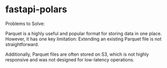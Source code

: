 # fastapi-polars

Problems to Solve:

Parquet is a highly useful and popular format for storing data in one place.
However, it has one key limitation:
Extending an existing Parquet file is not straightforward.

Additionally, Parquet files are often stored on S3, which is not highly 
responsive and was not designed for low-latency operations.
